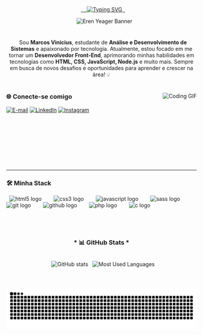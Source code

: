 <div align="center">
  <a href="https://git.io/typing-svg">
    <img src="https://readme-typing-svg.demolab.com?font=Fira+Code&weight=500&size=22&pause=1000&color=50D4F2&center=true&vCenter=true&random=false&width=524&lines=%E2%8A%B9+Bem+vindo+ao+meu+perfil!+%E2%8A%B9;Me+chamo+Marcos+Vinicius+%F0%9F%9A%80" alt="Typing SVG">
  </a>
</div>

<p align="center">
    <img alt="Eren Yeager Banner" src="https://i.pinimg.com/1200x/39/c8/3b/39c83be1026c990c9701500671482166.jpg">
</p>

#

<p align="center">
  Sou <b>Marcos Vinicius</b>, estudante de <b>Análise e Desenvolvimento de Sistemas</b> e apaixonado por tecnologia. Atualmente, estou focado em me tornar um <b>Desenvolvedor Front-End</b>, aprimorando minhas habilidades em tecnologias como <b>HTML, CSS, JavaScript, Node.js</b> e muito mais. Sempre em busca de novos desafios e oportunidades para aprender e crescer na área! 💡
</p>

#

<img align="right" alt="Coding GIF" height="190px" src="https://i.pinimg.com/736x/e9/ee/c5/e9eec5ed9a883498f7c5ba1ed3c27fdc.jpg">

<h3 align="left">🌐 Conecte-se comigo</h3>

[![E-mail](https://img.shields.io/badge/-Email-000?style=for-the-badge&logo=gmail&logoColor=50D4F2)](mailto:marcostaekwondo2013@gmail.com)
[![LinkedIn](https://img.shields.io/badge/-LinkedIn-000?style=for-the-badge&logo=linkedin&logoColor=0C59F2)](https://www.linkedin.com/in/marcosvinicius2030)
[![Instagram](https://img.shields.io/badge/-Instagram-000?style=for-the-badge&logo=instagram&logoColor=E4405F)](https://www.instagram.com/candidosharks)

<br clear="right"/>

---

<h3 align="left">🛠️ Minha Stack</h3>
<div align="left">
  <img src="https://cdn.jsdelivr.net/gh/devicons/devicon/icons/html5/html5-original.svg" height="25" alt="html5 logo" />
  <img width="8" />
  <img src="https://cdn.jsdelivr.net/gh/devicons/devicon/icons/css3/css3-original.svg" height="25" alt="css3 logo" />
  <img width="8" />
  <img src="https://cdn.jsdelivr.net/gh/devicons/devicon/icons/javascript/javascript-original.svg" height="25" alt="javascript logo" />
  <img width="8" />
  <img src="https://cdn.jsdelivr.net/gh/devicons/devicon/icons/sass/sass-original.svg" height="25" alt="sass logo" />
  <img width="8" />
  <img src="https://cdn.jsdelivr.net/gh/devicons/devicon/icons/git/git-original.svg" height="25" alt="git logo" />
  <img width="8" />
  <img src="https://cdn.jsdelivr.net/gh/devicons/devicon/icons/github/github-original.svg" height="25" alt="github logo" />
  <img width="8" />
  <img src="https://cdn.jsdelivr.net/gh/devicons/devicon/icons/php/php-original.svg" height="25" alt="php logo" />
  <img width="8" />
  <img src="https://cdn.jsdelivr.net/gh/devicons/devicon/icons/c/c-original.svg" height="25" alt="c logo" />
</div>

#

<div style="text-align: center;" align="center">
  <h3>* 📊 GitHub Stats *</h3>
  <br>
  <img src="https://github-readme-stats.vercel.app/api?username=shark1galaxy&show_icons=true&bg_color=000&title_color=0C59F2&text_color=50D4F2&border_radius=3&border_color=1B8EF2&icon_color=4BB2F2&locale=pt-br" alt="GitHub stats">
  <img src="https://github-readme-stats.vercel.app/api/top-langs/?username=shark1galaxy&layout=compact&langs_count=5&bg_color=000&title_color=0C59F2&text_color=50D4F2&border_radius=3&border_color=1B8EF2&locale=pt-br" alt="Most Used Languages">
</div>

#

<div align="center">
  <picture>
    <source media="(prefers-color-scheme: dark)" srcset="https://raw.githubusercontent.com/Shark1Galaxy/Shark1Galaxy/output/github-contribution-grid-snake-dark.svg">
    <source media="(prefers-color-scheme: light)" srcset="https://raw.githubusercontent.com/Shark1Galaxy/Shark1Galaxy/output/github-contribution-grid-snake.svg">
    <img alt="github contribution grid snake animation" src="https://raw.githubusercontent.com/Shark1Galaxy/Shark1Galaxy/output/github-contribution-grid-snake.svg">
  </picture>
</div>
